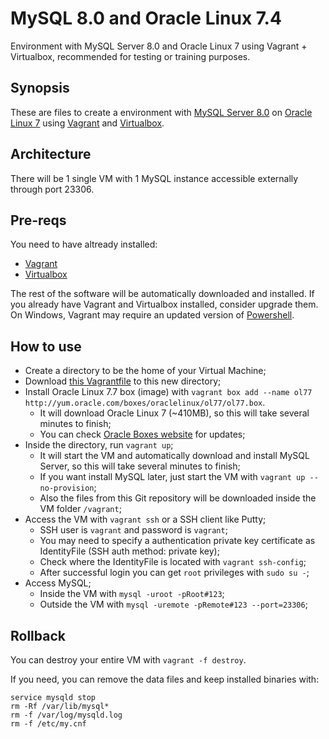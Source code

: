 MySQL 8.0 and Oracle Linux 7.4
==============================

Environment with MySQL Server 8.0 and Oracle Linux 7 using Vagrant + Virtualbox, recommended for testing or training purposes.


## Synopsis
These are files to create a environment with [MySQL Server 8.0](https://dev.mysql.com/doc/refman/8.0/en/) on [Oracle Linux 7](https://www.oracle.com/linux/index.html) using [Vagrant](https://www.vagrantup.com/) and [Virtualbox](https://www.virtualbox.org/).


## Architecture
There will be 1 single VM with 1 MySQL instance accessible externally through port 23306.


## Pre-reqs
You need to have altready installed:
- [Vagrant](https://www.vagrantup.com/downloads.html) 
- [Virtualbox](https://www.virtualbox.org/wiki/Downloads)

The rest of the software will be automatically downloaded and installed. 
If you already have Vagrant and Virtualbox installed, consider upgrade them.
On Windows, Vagrant may require an updated version of [Powershell](https://docs.microsoft.com/en-us/powershell/scripting/setup/installing-windows-powershell).


## How to use
- Create a directory to be the home of your Virtual Machine;
- Download [this Vagrantfile](https://github.com/arthe1612/mysql8-ol74/blob/master/Vagrantfile) to this new directory;
- Install Oracle Linux 7.7 box (image) with ```vagrant box add --name ol77 http://yum.oracle.com/boxes/oraclelinux/ol77/ol77.box```.
  - It will download Oracle Linux 7 (~410MB), so this will take several minutes to finish;
  - You can check [Oracle Boxes website](http://yum.oracle.com/boxes) for updates;
- Inside the directory, run ```vagrant up```;
  - It will start the VM and automatically download and install MySQL Server, so this will take several minutes to finish;
  - If you want install MySQL later, just start the VM with ```vagrant up --no-provision```;
  - Also the files from this Git repository will be downloaded inside the VM folder ```/vagrant```;
- Access the VM with ```vagrant ssh``` or a SSH client like Putty;
  - SSH user is ```vagrant``` and password is ```vagrant```;
  - You may need to specify a authentication private key certificate as IdentityFile (SSH auth method: private key);
  - Check where the IdentityFile is located with ```vagrant ssh-config```;
  - After successful login you can get ```root``` privileges with ```sudo su -```;
- Access MySQL;
  - Inside the VM with ```mysql -uroot -pRoot#123```;
  - Outside the VM with ```mysql -uremote -pRemote#123 --port=23306```;


## Rollback
You can destroy your entire VM with ```vagrant -f destroy```.

If you need, you can remove the data files and keep installed binaries with:

```
service mysqld stop
rm -Rf /var/lib/mysql*
rm -f /var/log/mysqld.log
rm -f /etc/my.cnf
```